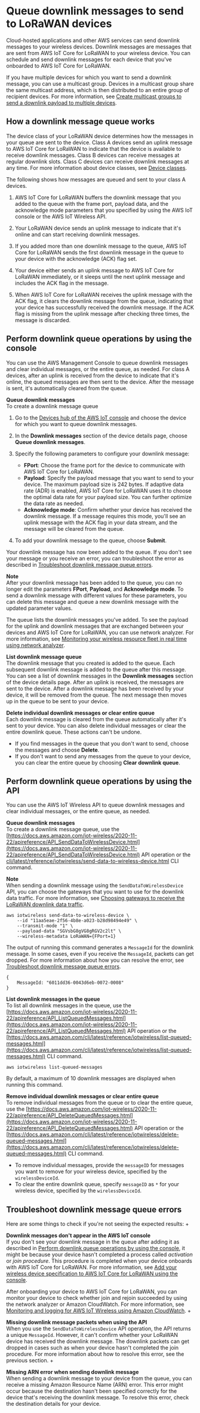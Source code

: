# Queue downlink messages to send to LoRaWAN devices<a name="connect-iot-lorawan-downlink-queue"></a>

Cloud\-hosted applications and other AWS services can send downlink messages to your wireless devices\. Downlink messages are messages that are sent from AWS IoT Core for LoRaWAN to your wireless device\. You can schedule and send downlink messages for each device that you've onboarded to AWS IoT Core for LoRaWAN\.

If you have multiple devices for which you want to send a downlink message, you can use a multicast group\. Devices in a multicast group share the same multicast address, which is then distributed to an entire group of recipient devices\. For more information, see [Create multicast groups to send a downlink payload to multiple devices](connect-iot-lorawan-multicast-groups.md)\. 

## How a downlink message queue works<a name="connect-iot-lorawan-how-downlink-works"></a>

The device class of your LoRaWAN device determines how the messages in your queue are sent to the device\. Class A devices send an uplink message to AWS IoT Core for LoRaWAN to indicate that the device is available to receive downlink messages\. Class B devices can receive messages at regular downlink slots\. Class C devices can receive downlink messages at any time\. For more information about device classes, see [Device classes](connect-iot-lorawan-manage-end-devices.md#connect-iot-lorawan-device-classes)\.

The following shows how messages are queued and sent to your class A devices\.

1. AWS IoT Core for LoRaWAN buffers the downlink message that you added to the queue with the frame port, payload data, and the acknowledge mode parameters that you specified by using the AWS IoT console or the AWS IoT Wireless API\.

1. Your LoRaWAN device sends an uplink message to indicate that it's online and can start receiving downlink messages\.

1. If you added more than one downlink message to the queue, AWS IoT Core for LoRaWAN sends the first downlink message in the queue to your device with the acknowledge \(ACK\) flag set\.

1. Your device either sends an uplink message to AWS IoT Core for LoRaWAN immediately, or it sleeps until the next uplink message and includes the ACK flag in the message\.

1. When AWS IoT Core for LoRaWAN receives the uplink message with the ACK flag, it clears the downlink message from the queue, indicating that your device has successfully received the downlink message\. If the ACK flag is missing from the uplink message after checking three times, the message is discarded\.

## Perform downlink queue operations by using the console<a name="connect-iot-lorawan-downlink-queue-console"></a>

You can use the AWS Management Console to queue downlink messages and clear individual messages, or the entire queue, as needed\. For class A devices, after an uplink is received from the device to indicate that it's online, the queued messages are then sent to the device\. After the message is sent, it's automatically cleared from the queue\.

**Queue downlink messages**  
To create a downlink message queue

1. Go to the [Devices hub of the AWS IoT console](https://console.aws.amazon.com/iot/home#/wireless/devices) and choose the device for which you want to queue downlink messages\.

1. In the **Downlink messages** section of the device details page, choose **Queue downlink messages**\.

1. Specify the following parameters to configure your downlink message:
   + **FPort**: Choose the frame port for the device to communicate with AWS IoT Core for LoRaWAN\.
   + **Payload**: Specify the payload message that you want to send to your device\. The maximum payload size is 242 bytes\. If adaptive data rate \(ADR\) is enabled, AWS IoT Core for LoRaWAN uses it to choose the optimal data rate for your payload size\. You can further optimize the data rate as needed\.
   + **Acknowledge mode**: Confirm whether your device has received the downlink message\. If a message requires this mode, you'll see an uplink message with the ACK flag in your data stream, and the message will be cleared from the queue\.

1. To add your downlink message to the queue, choose **Submit**\.

Your downlink message has now been added to the queue\. If you don't see your message or you receive an error, you can troubleshoot the error as described in [Troubleshoot downlink message queue errors](#connect-iot-lorawan-downlink-queue-troubleshoot)\. 

**Note**  
After your downlink message has been added to the queue, you can no longer edit the parameters **FPort**, **Payload**, and **Acknowledge mode**\. To send a downlink message with different values for these parameters, you can delete this message and queue a new downlink message with the updated parameter values\.

The queue lists the downlink messages you've added\. To see the payload for the uplink and downlink messages that are exchanged between your devices and AWS IoT Core for LoRaWAN, you can use network analyzer\. For more information, see [Monitoring your wireless resource fleet in real time using network analyzer](connect-iot-lorawan-network-analyzer-overview.md)\.

**List downlink message queue**  
The downlink message that you created is added to the queue\. Each subsequent downlink message is added to the queue after this message\. You can see a list of downlink messages in the **Downlink messages** section of the device details page\. After an uplink is received, the messages are sent to the device\. After a downlink message has been received by your device, it will be removed from the queue\. The next message then moves up in the queue to be sent to your device\.

**Delete individual downlink messages or clear entire queue**  
Each downlink message is cleared from the queue automatically after it's sent to your device\. You can also delete individual messages or clear the entire downlink queue\. These actions can't be undone\.
+ If you find messages in the queue that you don't want to send, choose the messages and choose **Delete**\.
+ If you don't want to send any messages from the queue to your device, you can clear the entire queue by choosing **Clear downlink queue**\.

## Perform downlink queue operations by using the API<a name="connect-iot-lorawan-downlink-queue-api"></a>

You can use the AWS IoT Wireless API to queue downlink messages and clear individual messages, or the entire queue, as needed\.

**Queue downlink messages**  
To create a downlink message queue, use the [https://docs.aws.amazon.com/iot-wireless/2020-11-22/apireference/API_SendDataToWirelessDevice.html](https://docs.aws.amazon.com/iot-wireless/2020-11-22/apireference/API_SendDataToWirelessDevice.html) API operation or the [cli/latest/reference/iotwireless/send-data-to-wireless-device.html](cli/latest/reference/iotwireless/send-data-to-wireless-device.html) CLI command\.

**Note**  
When sending a downlink message using the `SendDataToWirelessDevice` API, you can choose the gateways that you want to use for the downlink data traffic\. For more information, see [Choosing gateways to receive the LoRaWAN downlink data traffic](connect-iot-lorawan-gateway-participate.md)\.

```
aws iotwireless send-data-to-wireless-device \
    --id "11aa5eae-2f56-4b8e-a023-b28d98494e49" \
    --transmit-mode "1" \
    --payload-data "SGVsbG8gVG8gRGV2c2lt" \
    --wireless-metadata LoRaWAN={FPort=1}
```

The output of running this command generates a `MessageId` for the downlink message\. In some cases, even if you receive the `MessageId`, packets can get dropped\. For more information about how you can resolve the error, see [Troubleshoot downlink message queue errors](#connect-iot-lorawan-downlink-queue-troubleshoot)\.

```
{
    MessageId: "6011dd36-0043d6eb-0072-0008"
}
```

**List downlink messages in the queue**  
To list all downlink messages in the queue, use the [https://docs.aws.amazon.com/iot-wireless/2020-11-22/apireference/API_ListQueuedMessages.html](https://docs.aws.amazon.com/iot-wireless/2020-11-22/apireference/API_ListQueuedMessages.html) API operation or the [https://docs.aws.amazon.com/cli/latest/reference/iotwireless/list-queued-messages.html](https://docs.aws.amazon.com/cli/latest/reference/iotwireless/list-queued-messages.html) CLI command\.

```
aws iotwireless list-queued-messages
```

By default, a maximum of 10 downlink messages are displayed when running this command\.

**Remove individual downlink messages or clear entire queue**  
To remove individual messages from the queue or to clear the entire queue, use the [https://docs.aws.amazon.com/iot-wireless/2020-11-22/apireference/API_DeleteQueuedMessages.html](https://docs.aws.amazon.com/iot-wireless/2020-11-22/apireference/API_DeleteQueuedMessages.html) API operation or the [https://docs.aws.amazon.com/cli/latest/reference/iotwireless/delete-queued-messages.html](https://docs.aws.amazon.com/cli/latest/reference/iotwireless/delete-queued-messages.html) CLI command\.
+ To remove individual messages, provide the `messageID` for messages you want to remove for your wireless device, specified by the `wirelessDeviceId`\.
+ To clear the entire downlink queue, specify `messageID` as `*` for your wireless device, specified by the `wirelessDeviceId`\.

## Troubleshoot downlink message queue errors<a name="connect-iot-lorawan-downlink-queue-troubleshoot"></a>

Here are some things to check if you're not seeing the expected results:
+ 

**Downlink messages don't appear in the AWS IoT console**  
If you don't see your downlink message in the queue after adding it as described in [Perform downlink queue operations by using the console](#connect-iot-lorawan-downlink-queue-console), it might be because your device hasn't completed a process called *activation* or *join procedure*\. This procedure is completed when your device onboards with AWS IoT Core for LoRaWAN\. For more information, see [Add your wireless device specification to AWS IoT Core for LoRaWAN using the console](connect-iot-lorawan-end-devices-add.md#connect-iot-lorawan-end-device-spec-console)\.

  After onboarding your device to AWS IoT Core for LoRaWAN, you can monitor your device to check whether join and rejoin succeeded by using the network analyzer or Amazon CloudWatch\. For more information, see [Monitoring and logging for AWS IoT Wireless using Amazon CloudWatch](connect-iot-lorawan-logging-monitoring.md)\.
+ 

**Missing downlink message packets when using the API**  
When you use the `SendDataToWirelessDevice` API operation, the API returns a unique `MessageId`\. However, it can't confirm whether your LoRaWAN device has received the downlink message\. The downlink packets can get dropped in cases such as when your device hasn't completed the join procedure\. For more information about how to resolve this error, see the previous section\.
+ 

**Missing ARN error when sending downlink message**  
When sending a downlink message to your device from the queue, you can receive a missing Amazon Resource Name \(ARN\) error\. This error might occur because the destination hasn't been specified correctly for the device that's receiving the downlink message\. To resolve this error, check the destination details for your device\.